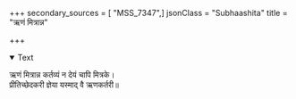 +++
secondary_sources = [ "MSS_7347",]
jsonClass = "Subhaashita"
title = "ऋणं मित्रान्न"

+++

<details open><summary>Text</summary>

ऋणं मित्रान्न कर्तव्यं न देयं चापि मित्रके।  
प्रीतिच्छेदकरी ज्ञेया यस्माद् वै ऋणकर्तरी॥
</details>
